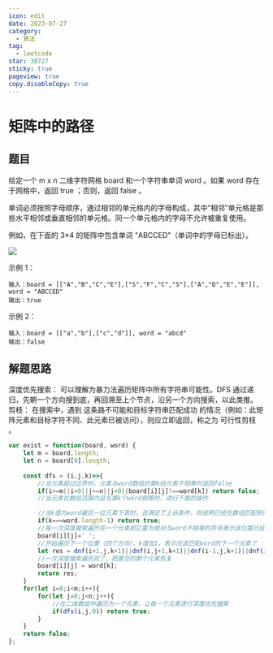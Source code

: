 ```yaml
---
icon: edit
date: 2023-07-27
category:
  - 算法
tag:
  - leetcode
star: 30727
sticky: true
pageview: true
copy.disableCopy: true
---
```


# 矩阵中的路径

## 题目

给定一个 m x n 二维字符网格 board 和一个字符串单词 word 。如果 word 存在于网格中，返回 true ；否则，返回 false 。

单词必须按照字母顺序，通过相邻的单元格内的字母构成，其中“相邻”单元格是那些水平相邻或垂直相邻的单元格。同一个单元格内的字母不允许被重复使用。

例如，在下面的 3×4 的矩阵中包含单词 "ABCCED"（单词中的字母已标出）。

![](https://assets.leetcode.com/uploads/2020/11/04/word2.jpg)

<!--more-->

示例 1：

```
输入：board = [["A","B","C","E"],["S","F","C","S"],["A","D","E","E"]], word = "ABCCED"
输出：true
```


示例 2：

```
输入：board = [["a","b"],["c","d"]], word = "abcd"
输出：false
```

## 解题思路

深度优先搜索： 可以理解为暴力法遍历矩阵中所有字符串可能性。DFS 通过递归，先朝一个方向搜到底，再回溯至上个节点，沿另一个方向搜索，以此类推。
剪枝： 在搜索中，遇到 这条路不可能和目标字符串匹配成功 的情况（例如：此矩阵元素和目标字符不同、此元素已被访问），则应立即返回，称之为 可行性剪枝 。

```js
var exist = function(board, word) {
    let m = board.length;
    let n = board[0].length;
    
    const dfs = (i,j,k)=>{
        //当元素超过边界时，元素与word数组的第k给元素不相等时返回false
        if(i>=m||i<0||j>=n||j<0||board[i][j]!==word[k]) return false;
        //当元素在数组范围内且与第k个word相等时，进行下面的操作

        //当k值为word最后一位元素下表时，且满足了上诉条件，则说明已经在数组匹配到符合的元素
        if(k===word.length-1) return true;
        //每一次深度搜索遍历完一个元素把它置为绝对与word不相等的符号表示该位置已经遍历过了
        board[i][j]=' ';
        //开始遍历下一个位置（四个方向），k值加1，表示应该匹配word的下一个元素了
        let res = dnf(i+1,j,k+1)||dnf(i,j+1,k+1)||dnf(i-1,j,k+1)||dnf(i,j-1,k+1);
        //一次深度搜索遍历完了，把置空的那个元素恢复
        board[i][j] = word[k];
        return res;
    }
    for(let i=0;i<m;i++){
        for(let j=0;j<n;j++){
            //在二维数组中遍历为一个元素，让每一个元素进行深度优先搜索
            if(dfs(i,j,0)) return true;
        }
    }
    return false;
};
```

